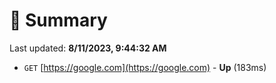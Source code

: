 # 📖 Summary
Last updated: **8/11/2023, 9:44:32 AM**

- `GET` [https://google.com](https://google.com) - **Up** (183ms)
